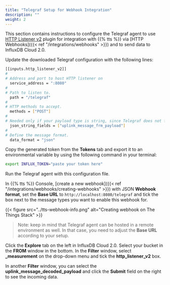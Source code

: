 ```yaml
---
title: "Telegraf Setup for Webhook Integration"
description: ""
weight: 2
---
```


This section contains instructions to configure the Telegraf agent to use [HTTP Listener v2](https://github.com/influxdata/telegraf/blob/master/plugins/inputs/http_listener_v2/) plugin for integration with {{% tts %}} via [HTTP Webhooks]({{< ref "/integrations/webhooks" >}}) and to send data to InfluxDB Cloud 2.0.

<!--more-->

Update the downloaded Telegraf configuration with the following lines:

```bash
[[inputs.http_listener_v2]]
#
# Address and port to host HTTP listener on
  service_address = ":8080"
#
# Path to listen to.
  path = "/telegraf"
#
# HTTP methods to accept.
  methods = ["POST"]
#
# Needed only if your payload type is string, since Telegraf does not forward data of this type by default.
  json_string_fields = ["uplink_message_frm_payload"]
#
# Define the message format.
  data_format = "json"
```

Copy the generated token from the **Tokens** tab and export it to an environmental variable by using the following command in your terminal:

```bash
export INFLUX_TOKEN="paste your token here"
```

Run the Telegraf agent with this configuration file.

In {{% tts %}} Console, [create a new webhook]({{< ref "/integrations/webhooks/creating-webhooks" >}}) with JSON **Webhook format**, set the **Base URL** to `http://localhost:8080/telegraf` and tick the box next to the message types you want to enable this webhook for.

{{< figure src="../tts-webhook-info.png" alt="Creating webhook on The Things Stack" >}}

>Note: keep in mind that Telegraf agent can be hosted in a remote environment as well. In that case, you need to adjust the **Base URL** according to your setup.

Click the **Explore** tab on the left in InfluxDB Cloud 2.0. Select your bucket in the **FROM** window in the bottom. In the **Filter** window, select **_measurement** on the drop-down menu and tick the **http_listener_v2** box. 

In another **Filter** window, you can select the **uplink_message_decoded_payload** and click the **Submit** field on the right to see the incoming data.
